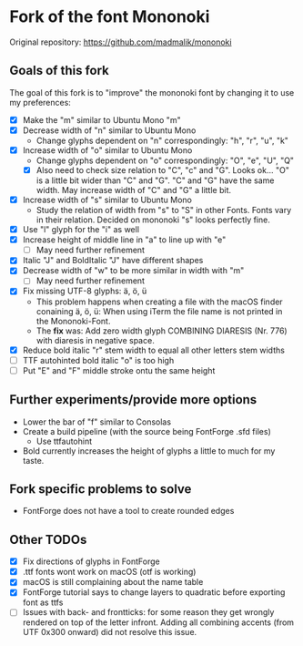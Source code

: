 # Fork of the font Mononoki
Original repository: https://github.com/madmalik/mononoki

## Goals of this fork
The goal of this fork is to "improve" the mononoki font by changing it to use 
my preferences:
- [x] Make the "m" similar to Ubuntu Mono "m"
- [x] Decrease width of "n" similar to Ubuntu Mono
  + Change glyphs dependent on "n" correspondingly: "h", "r", "u", "k"
- [x] Increase width of "o" similar to Ubuntu Mono
  + Change glyphs dependent on "o" correspondingly: "O", "e", "U", "Q"
  + [x] Also need to check size relation to "C", "c" and "G".
        Looks ok... "O" is a little bit wider than "C" and "G". "C" and "G" 
        have the same width. May increase width of "C" and "G" a little bit.
- [x] Increase width of "s" similar to Ubuntu Mono
  + Study the relation of width from "s" to "S" in other Fonts.
    Fonts vary in  their relation. Decided on mononoki "s" looks perfectly 
    fine.
- [x] Use "l" glyph for the "i" as well
- [x] Increase height of middle line in "a" to line up with "e"
  - [ ] May need further refinement
- [x] Italic "J" and BoldItalic "J" have different shapes
- [x] Decrease width of "w" to be more similar in width with "m"
  - [ ] May need further refinement
- [x] Fix missing UTF-8 glyphs: ä, ö, ü
  + This problem happens when creating a file with the macOS finder 
    conaining ä, ö, ü: When using iTerm the file name is not printed in the 
    Mononoki-Font.
  + The **fix** was: Add zero width glyph COMBINING DIARESIS (Nr. 776) with 
    diaresis in negative space.
- [x] Reduce bold italic "r" stem width to equal all other letters stem widths
- [ ] TTF autohinted bold italic "o" is too high
- [ ] Put "E" and "F" middle stroke ontu the same height

## Further experiments/provide more options
* Lower the bar of "f" similar to Consolas
* Create a build pipeline (with the source being FontForge .sfd files)
  - Use ttfautohint
* Bold currently increases the height of glyphs a little to much for my taste.

## Fork specific problems to solve
* FontForge does not have a tool to create rounded edges

## Other TODOs
- [x] Fix directions of glyphs in FontForge
- [x] .ttf fonts wont work on macOS (otf is working)
- [x] macOS is still complaining about the name table
- [X] FontForge tutorial says to change layers to quadratic before exporting 
      font as ttfs
- [ ] Issues with back- and frontticks: for some reason they get wrongly
      rendered on top of the letter infront.
      Adding all combining accents (from UTF 0x300 onward) did not resolve
      this issue.
